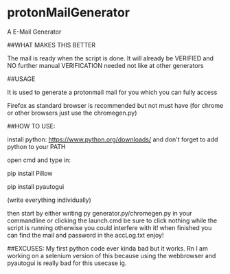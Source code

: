 # protonMailGenerator
A E-Mail Generator


##WHAT MAKES THIS BETTER


The mail is ready when the script is done. It will already be VERIFIED and NO further manual VERIFICATION needed not like at other generators

##USAGE

It is used to generate a protonmail mail for you which you can fully access

Firefox as standard browser is recommended but not must have (for chrome or other browsers just use the chromegen.py)



##HOW TO USE:

install python: https://www.python.org/downloads/
and don't forget to add python to your PATH

open cmd and type in:
  
  pip install Pillow
  
  pip install pyautogui

(write everything individually)

then start by either writing py generator.py/chromegen.py in your commandline or 
clicking the launch.cmd
be sure to click nothing while the script is running otherwise you could interfere with it!
when finished you can find the mail and password in the accLog.txt
enjoy!

##EXCUSES:
My first python code ever kinda bad but it works. Rn I am working on a selenium version of this because using the webbrowser and pyautogui is really bad for this usecase ig.
